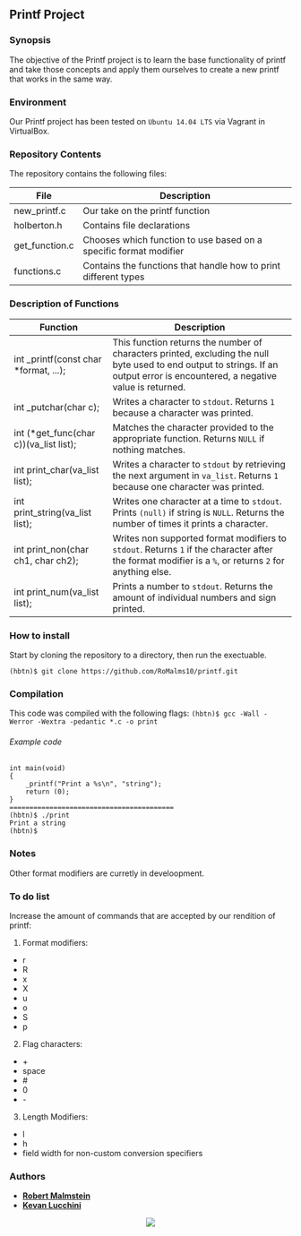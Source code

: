 ## Printf Project
### Synopsis
The objective of the Printf project is to learn the base functionality of printf and take those concepts and apply them ourselves to create a new printf that works in the same way.

### Environment
Our Printf project has been tested on `Ubuntu 14.04 LTS` via Vagrant in VirtualBox.

### Repository Contents
The repository contains the following files:

|   **File**   |   **Description**   |
| -------------- | --------------------- |
| new\_printf.c | Our take on the printf function |
| holberton.h   | Contains file declarations |
| get\_function.c | Chooses which function to use based on a specific format modifier |
| functions.c  | Contains the functions that handle how to print different types |

### Description of Functions

| **Function** | **Description** |
| -------------- | ----------------- |
|int \_printf(const char \*format, ...);|This function returns the number of characters printed, excluding the null byte used to end output to strings. If an output error is encountered, a negative value is returned.|
|int \_putchar(char c);| Writes a character to `stdout`. Returns `1` because a character was printed.|
|int (\*get\_func(char c))(va\_list list);| Matches the character provided to the appropriate function. Returns `NULL` if nothing matches.|
|int print\_char(va\_list list);| Writes a character to `stdout` by retrieving  the next argument in `va_list`. Returns `1` because one character was printed. |
|int print\_string(va\_list list);| Writes one character at a time to `stdout`. Prints `(null)` if string is `NULL`. Returns the number of times it prints a character. |
|int print\_non(char ch1, char ch2);| Writes non supported format modifiers to `stdout`. Returns `1` if the character after the format modifier is a  `%`, or returns `2` for anything else.
|int print\_num(va\_list list);| Prints a number to `stdout`. Returns the amount of individual numbers and sign printed. |

### How to install
Start by cloning the repository to a directory, then run the exectuable.
```
(hbtn)$ git clone https://github.com/RoMalms10/printf.git
```
### Compilation

This code was compiled with the following flags:
` (hbtn)$ gcc -Wall -Werror -Wextra -pedantic *.c -o print `

###### Example code

```
int main(void)
{
	_printf("Print a %s\n", "string");
	return (0);
}
=========================================
(hbtn)$ ./print
Print a string
(hbtn)$
```

### Notes
Other format modifiers are curretly in develoopment.

### To do list
Increase the amount of commands that are accepted by our rendition of printf:
1. Format modifiers:
* r
* R
* x
* X
* u
* o
* S
* p
2. Flag characters:
* \+
* space
* \#
* 0
* \-
3. Length Modifiers:
* l
* h
* field width for non-custom conversion specifiers

### Authors

* [**Robert Malmstein**](https://github.com/RoMalms10)
* [**Kevan Lucchini**](https://github.com/kevanlucc)

<p align="center">
	<img src="https://intranet.hbtn.io/assets/holberton-logo-simplified-d4e8a1e8bf5ad93c8c3ce32895b4b53749b477b7ba7342d7f064e6883bcd3be2.png">
</p>
